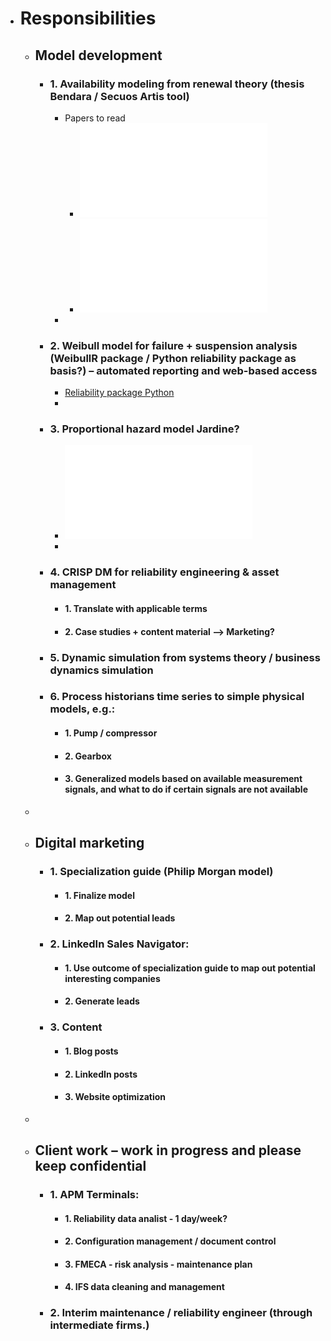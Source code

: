 - # Responsibilities
	- ## Model development
		- ### 1. Availability modeling from renewal theory (thesis Bendara / Secuos Artis tool)
			- Papers to read
				- ![A_conceptual_interpretation_of_the_renewal_theorem_with_applications_JvN.pdf](../assets/A_conceptual_interpretation_of_the_renewal_theorem_with_applications_JvN_1645798049453_0.pdf)
				- ![Bednara_thesis_2008 - Methds for approximating the availability functions.pdf](../assets/Bednara_thesis_2008_-_Methds_for_approximating_the_availability_functions_1645798062058_0.pdf)
			-
		- ### 2. Weibull model for failure + suspension analysis (WeibullR package / Python reliability package as basis?) – automated reporting and web-based access
			- [Reliability package Python](https://reliability.readthedocs.io/en/latest/)
			-
		- ### 3. Proportional hazard model Jardine?
			- ![Proportional_hazards_Jardine.pdf](../assets/Proportional_hazards_Jardine_1645798354955_0.pdf)
			-
		- ### 4. CRISP DM for reliability engineering & asset management
			- #### 1. Translate with applicable terms
			- #### 2. Case studies + content material --> Marketing?
		- ### 5. Dynamic simulation from systems theory / business dynamics simulation
		- ### 6. Process historians time series to simple physical models, e.g.:
			- #### 1. Pump / compressor
			- #### 2. Gearbox
			- #### 3. Generalized models based on available measurement signals, and what to do if certain signals are not available
	-
	- ## Digital marketing
		- ### 1. Specialization guide (Philip Morgan model)
			- #### 1. Finalize model
			- #### 2. Map out potential leads
		- ### 2. LinkedIn Sales Navigator:
			- #### 1. Use outcome of specialization guide to map out potential interesting companies
			- #### 2. Generate leads
		- ### 3. Content
			- #### 1. Blog posts
			- #### 2. LinkedIn posts
			- #### 3. Website optimization
	-
	- ## Client work – work in progress and please keep confidential
		- ### 1. APM Terminals:
			- #### 1. Reliability data analist - 1 day/week?
			- #### 2. Configuration management / document control
			- #### 3. FMECA - risk analysis - maintenance plan
			- #### 4. IFS data cleaning and management
		- ### 2. Interim maintenance / reliability engineer (through intermediate firms.)